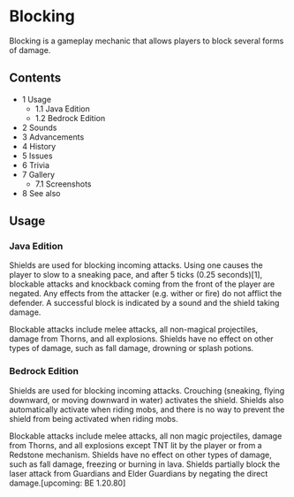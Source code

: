 # Blocking
Blocking is a gameplay mechanic that allows players to block several forms of damage.
## Contents
- 1 Usage
	- 1.1 Java Edition
	- 1.2 Bedrock Edition
- 2 Sounds
- 3 Advancements
- 4 History
- 5 Issues
- 6 Trivia
- 7 Gallery
	- 7.1 Screenshots
- 8 See also

## Usage
### Java Edition
Shields are used for blocking incoming attacks. Using one causes the player to slow to a sneaking pace, and after 5 ticks (0.25 seconds)[1], blockable attacks and knockback coming from the front of the player are negated. Any effects from the attacker (e.g. wither or fire) do not afflict the defender. A successful block is indicated by a sound and the shield taking damage.

Blockable attacks include melee attacks, all non-magical projectiles, damage from Thorns, and all explosions. Shields have no effect on other types of damage, such as fall damage, drowning or splash potions.

### Bedrock Edition
Shields are used for blocking incoming attacks.
Crouching (sneaking, flying downward, or moving downward in water) activates the shield. Shields also automatically activate when riding mobs, and there is no way to prevent the shield from being activated when riding mobs.

Blockable attacks include melee attacks, all non magic projectiles, damage from Thorns, and all explosions except TNT lit by the player or from a Redstone mechanism. Shields have no effect on other types of damage, such as fall damage, freezing or burning in lava. Shields partially block the laser attack from Guardians and Elder Guardians by negating the direct damage.‌[upcoming: BE 1.20.80]


